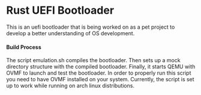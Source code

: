 # Rust UEFI Bootloader

This is an uefi bootloader that is being worked on as a pet project to develop a better understanding of OS development.

#### Build Process

The script emulation.sh compiles the bootloader. Then sets up a mock directory structure with the compiled bootloader.
Finally, it starts QEMU with OVMF to launch and test the bootloader. In order to properly run this script you need to
have OVMF installed on your system. Currently, the script is set up to work while running on arch linux distributions. 
